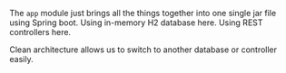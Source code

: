 The `app` module just brings all the things together into one single jar file using Spring boot.
Using in-memory H2 database here.
Using REST controllers here.

Clean architecture allows us to switch to another database or controller easily.